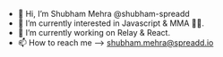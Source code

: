 - 👋 Hi, I’m Shubham Mehra @shubham-spreadd
- 👀 I’m currently interested in Javascript & MMA 🤼‍♀️.
- 🌱 I’m currently working on Relay & React.
- 📫 How to reach me --> shubham.mehra@spreadd.io

<!---
shubham-spreadd/shubham-spreadd is a ✨ special ✨ repository because its `README.md` (this file) appears on your GitHub profile.
You can click the Preview link to take a look at your changes.
--->
